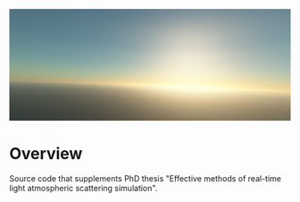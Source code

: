 ![Effective methods of real-time light atmospheric scattering simulation - clear sky image generated with MLP based method from chapter 6](abstract.png "Clear sky image generated with MLP based method from chapter 6")

# Overview
Source code that supplements PhD thesis "Effective methods of real-time light atmospheric scattering simulation".
